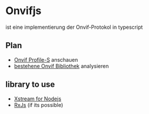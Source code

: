 # Onvifjs 
ist eine implementierung der Onvif-Protokol in typescript 

## Plan 
- [Onvif Profile-S](https://www.onvif.org/profiles/profile-s/) anschauen 
- [bestehene Onvif Bibliothek](https://github.com/agsh/onvif/)  analysieren 

## library to use 
- [Xstream for Nodejs](https://github.com/staltz/xstream)
- [RxJs](https://rxjs.dev/) (if its possible)